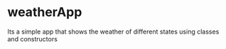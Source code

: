 # weatherApp
Its a simple app that shows the weather of different states using classes and constructors
